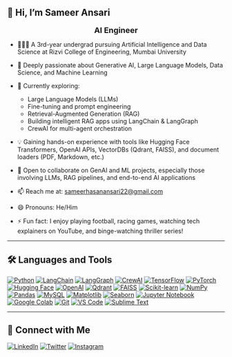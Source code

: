 ## 👋 Hi, I’m Sameer Ansari

<p align="center">
  <strong><font size="4">AI Engineer</font></strong>
</p>

* 👨🏻‍🎓 A 3rd-year undergrad pursuing Artificial Intelligence and Data Science at Rizvi College of Engineering, Mumbai University
* 👀 Deeply passionate about Generative AI, Large Language Models, Data Science, and Machine Learning
* 🌱 Currently exploring:

  * Large Language Models (LLMs)
  * Fine-tuning and prompt engineering
  * Retrieval-Augmented Generation (RAG)
  * Building intelligent RAG apps using LangChain & LangGraph
  * CrewAI for multi-agent orchestration
* 💡 Gaining hands-on experience with tools like Hugging Face Transformers, OpenAI APIs, VectorDBs (Qdrant, FAISS), and document loaders (PDF, Markdown, etc.)
* 💞️ Open to collaborate on GenAI and ML projects, especially those involving LLMs, RAG pipelines, and end-to-end AI applications
* 📫 Reach me at: [sameerhasanansari22@gmail.com](mailto:sameerhasanansari22@gmail.com)
* 😄 Pronouns: He/Him
* ⚡ Fun fact: I enjoy playing football, racing games, watching tech explainers on YouTube, and binge-watching thriller series!

---

## 🛠️ Languages and Tools

[![Python](https://img.shields.io/badge/-Python-3776AB?style=for-the-badge\&logo=python\&logoColor=white)](https://www.python.org/)
[![LangChain](https://img.shields.io/badge/-LangChain-2A6AB1?style=for-the-badge\&logo=chainlink\&logoColor=white)](https://www.langchain.com/)
[![LangGraph](https://img.shields.io/badge/-LangGraph-000000?style=for-the-badge\&logo=github\&logoColor=white)](https://www.langgraph.dev/)
[![CrewAI](https://img.shields.io/badge/-CrewAI-FF8C00?style=for-the-badge\&logo=slack\&logoColor=white)](https://docs.crewai.com/)
[![TensorFlow](https://img.shields.io/badge/-TensorFlow-FF6F00?style=for-the-badge\&logo=tensorflow\&logoColor=white)](https://www.tensorflow.org/)
[![PyTorch](https://img.shields.io/badge/-PyTorch-EE4C2C?style=for-the-badge\&logo=pytorch\&logoColor=white)](https://pytorch.org/)
[![Hugging Face](https://img.shields.io/badge/-HuggingFace-FCC624?style=for-the-badge\&logo=huggingface\&logoColor=black)](https://huggingface.co/)
[![OpenAI](https://img.shields.io/badge/-OpenAI-412991?style=for-the-badge\&logo=openai\&logoColor=white)](https://platform.openai.com/)
[![Qdrant](https://img.shields.io/badge/-Qdrant-FFCC00?style=for-the-badge\&logo=google\&logoColor=black)](https://qdrant.tech/)
[![FAISS](https://img.shields.io/badge/-FAISS-0055AA?style=for-the-badge\&logo=data\&logoColor=white)](https://github.com/facebookresearch/faiss)
[![Scikit-learn](https://img.shields.io/badge/-Scikit--Learn-F7931E?style=for-the-badge\&logo=scikit-learn\&logoColor=white)](https://scikit-learn.org/)
[![NumPy](https://img.shields.io/badge/-NumPy-013243?style=for-the-badge\&logo=numpy\&logoColor=white)](https://numpy.org/)
[![Pandas](https://img.shields.io/badge/-Pandas-150458?style=for-the-badge\&logo=pandas\&logoColor=white)](https://pandas.pydata.org/)
[![MySQL](https://img.shields.io/badge/-MySQL-4479A1?style=for-the-badge\&logo=mysql\&logoColor=white)](https://www.mysql.com/)
[![Matplotlib](https://img.shields.io/badge/-Matplotlib-1F4A73?style=for-the-badge\&logo=matplotlib\&logoColor=white)](https://matplotlib.org/)
[![Seaborn](https://img.shields.io/badge/-Seaborn-5B8BB1?style=for-the-badge\&logo=plotly\&logoColor=white)](https://seaborn.pydata.org/)
[![Jupyter Notebook](https://img.shields.io/badge/-Jupyter-F37626?style=for-the-badge\&logo=jupyter\&logoColor=white)](https://jupyter.org/)
[![Google Colab](https://img.shields.io/badge/-Google%20Colab-F9AB00?style=for-the-badge\&logo=google-colab\&logoColor=white)](https://colab.research.google.com/)
[![Git](https://img.shields.io/badge/-Git-F05032?style=for-the-badge\&logo=git\&logoColor=white)](https://git-scm.com/)
[![VS Code](https://img.shields.io/badge/-VSCode-007ACC?style=for-the-badge\&logo=visual-studio-code\&logoColor=white)](https://code.visualstudio.com/)
[![Sublime Text](https://img.shields.io/badge/-Sublime%20Text-FF9800?style=for-the-badge\&logo=sublime-text\&logoColor=white)](https://www.sublimetext.com/)

---

## 🔗 Connect with Me

[![LinkedIn](https://img.shields.io/badge/-LinkedIn-0A66C2?style=for-the-badge\&logo=linkedin\&logoColor=white)](https://www.linkedin.com/in/sameer-ansari-6aa2b02ab/)
[![Twitter](https://img.shields.io/badge/-Twitter-1DA1F2?style=for-the-badge\&logo=twitter\&logoColor=white)](https://x.com/ansarisameer_31?t=jl_3ttibkqH9BKO62kegCw&s=09)
[![Instagram](https://img.shields.io/badge/-Instagram-E4405F?style=for-the-badge\&logo=instagram\&logoColor=white)](https://www.instagram.com/sameeransari._31)

